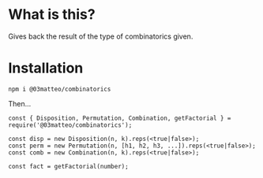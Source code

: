 # What is this?

Gives back the result of the type of combinatorics given.

# Installation

`npm i @03matteo/combinatorics`

Then...

```
const { Disposition, Permutation, Combination, getFactorial } = require('@03matteo/combinatorics');

const disp = new Disposition(n, k).reps(<true|false>);
const perm = new Permutation(n, [h1, h2, h3, ...]).reps(<true|false>);
const comb = new Combination(n, k).reps(<true|false>);

const fact = getFactorial(number);
```